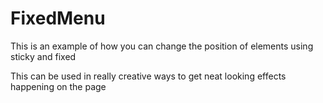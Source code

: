 <h1>FixedMenu</h1>
<p>This is an example of how you can change the position of elements using sticky and fixed</p>
<p>This can be used in really creative ways to get neat looking effects happening on the page</p>